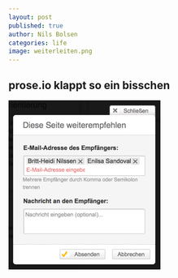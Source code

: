 ```yaml
---
layout: post
published: true
author: Nils Bolsen
categories: life
image: weiterleiten.png
---
```


## prose.io klappt so ein bisschen


![weiterleiten.png](/images/weiterleiten.png)